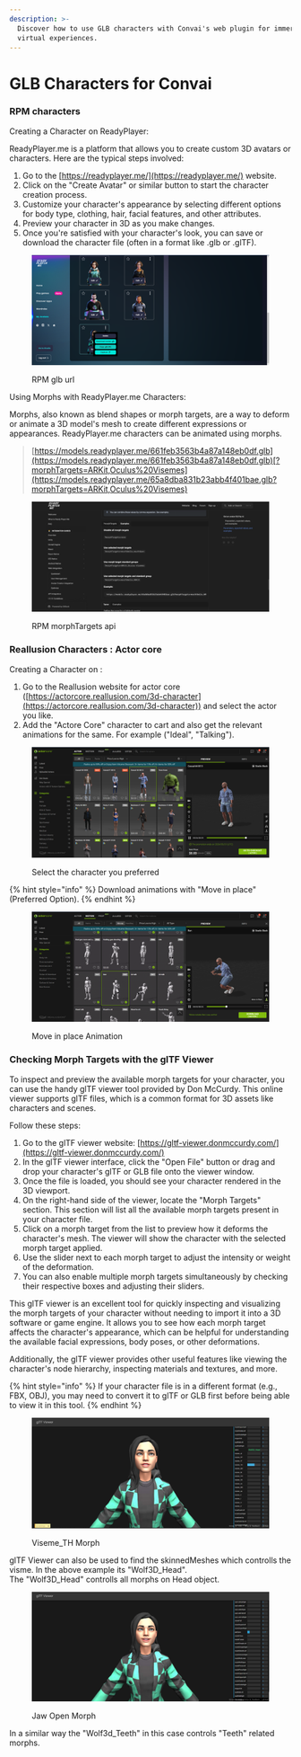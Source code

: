 ```yaml
---
description: >-
  Discover how to use GLB characters with Convai's web plugin for immersive
  virtual experiences.
---
```


# GLB Characters for Convai

### RPM characters

Creating a Character on ReadyPlayer:

ReadyPlayer.me is a platform that allows you to create custom 3D avatars or characters. Here are the typical steps involved:

1. Go to the  [https://readyplayer.me/](https://readyplayer.me/) website.
2. Click on the "Create Avatar" or similar button to start the character creation process.
3. Customize your character's appearance by selecting different options for body type, clothing, hair, facial features, and other attributes.
4. Preview your character in 3D as you make changes.
5. Once you're satisfied with your character's look, you can save or download the character file (often in a format like .glb or .glTF).

<figure><img src="../../.gitbook/assets/Screenshot (23).png" alt=""><figcaption><p>RPM glb url</p></figcaption></figure>

Using Morphs with ReadyPlayer.me Characters:

Morphs, also known as blend shapes or morph targets, are a way to deform or animate a 3D model's mesh to create different expressions or appearances. ReadyPlayer.me characters can be animated using morphs.

> [https://models.readyplayer.me/661feb3563b4a87a148eb0df.glb](https://models.readyplayer.me/661feb3563b4a87a148eb0df.glb)[?morphTargets=ARKit,Oculus%20Visemes](https://models.readyplayer.me/65a8dba831b23abb4f401bae.glb?morphTargets=ARKit,Oculus%20Visemes)

<figure><img src="../../.gitbook/assets/Screenshot (24).png" alt=""><figcaption><p>RPM morphTargets api</p></figcaption></figure>

### Reallusion Characters : Actor core

Creating a Character on :

1. Go to the Reallusion website for actor core ([https://actorcore.reallusion.com/3d-character](https://actorcore.reallusion.com/3d-character)) and select the actor you like.
2. Add the "Actore Core" character to cart and also get the relevant animations for the same. For example ("Ideal", "Talking").&#x20;

<figure><img src="../../.gitbook/assets/Screenshot (25) (1).png" alt=""><figcaption><p>Select the character you preferred</p></figcaption></figure>

{% hint style="info" %}
Download animations with "Move in place" (Preferred Option).
{% endhint %}

<figure><img src="../../.gitbook/assets/Screenshot (26).png" alt=""><figcaption><p>Move in place Animation</p></figcaption></figure>

### Checking Morph Targets with the glTF Viewer

To inspect and preview the available morph targets for your character, you can use the handy glTF viewer tool provided by Don McCurdy. This online viewer supports glTF files, which is a common format for 3D assets like characters and scenes.

Follow these steps:

1. Go to the glTF viewer website: [https://gltf-viewer.donmccurdy.com/](https://gltf-viewer.donmccurdy.com/)
2. In the glTF viewer interface, click the "Open File" button or drag and drop your character's glTF or GLB file onto the viewer window.
3. Once the file is loaded, you should see your character rendered in the 3D viewport.
4. On the right-hand side of the viewer, locate the "Morph Targets" section. This section will list all the available morph targets present in your character file.
5. Click on a morph target from the list to preview how it deforms the character's mesh. The viewer will show the character with the selected morph target applied.
6. Use the slider next to each morph target to adjust the intensity or weight of the deformation.
7. You can also enable multiple morph targets simultaneously by checking their respective boxes and adjusting their sliders.

This glTF viewer is an excellent tool for quickly inspecting and visualizing the morph targets of your character without needing to import it into a 3D software or game engine. It allows you to see how each morph target affects the character's appearance, which can be helpful for understanding the available facial expressions, body poses, or other deformations.

Additionally, the glTF viewer provides other useful features like viewing the character's node hierarchy, inspecting materials and textures, and more.

{% hint style="info" %}
If your character file is in a different format (e.g., FBX, OBJ), you may need to convert it to glTF or GLB first before being able to view it in this tool.
{% endhint %}

<figure><img src="../../.gitbook/assets/Screenshot (27).png" alt=""><figcaption><p>Viseme_TH Morph</p></figcaption></figure>

glTF Viewer can also be used to find the skinnedMeshes which controlls the visme. In the above example its "Wolf3D\_Head".\
The "Wolf3D\_Head" controlls all morphs on Head object.

<figure><img src="../../.gitbook/assets/Screenshot (28).png" alt=""><figcaption><p>Jaw Open Morph</p></figcaption></figure>

In a similar way the "Wolf3d\_Teeth" in this case controls "Teeth" related morphs.
